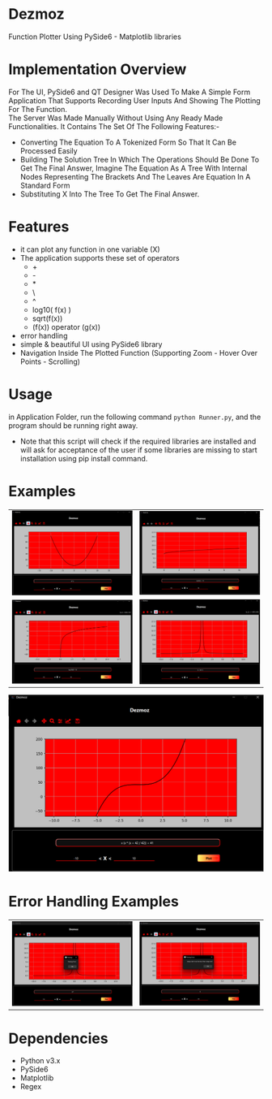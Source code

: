 # Dezmoz
Function Plotter Using PySide6 - Matplotlib libraries
# Implementation Overview
For The UI, PySide6 and QT Designer Was Used To Make A Simple Form Application That Supports Recording User Inputs And Showing The Plotting For The Function. <br>
The Server Was Made Manually Without Using Any Ready Made Functionalities. It Contains The Set Of The Following Features:-
-  Converting The Equation To A Tokenized Form So That It Can Be Processed Easily
- Building The Solution Tree In Which The Operations Should Be Done To Get The Final Answer, Imagine The Equation As A Tree With Internal Nodes Representing The Brackets And The Leaves Are Equation In A Standard Form
- Substituting X Into The Tree To Get The Final Answer.

# Features  
- it can plot any function in one variable (X)
- The application supports these set of operators 
    - \+ 
    - \-
    - \*
    - \\
    - \^
    - log10( f(x) )
    - sqrt(f(x))
    - (f(x)) operator (g(x))
- error handling
- simple & beautiful UI using PySide6 library
- Navigation Inside The Plotted Function (Supporting Zoom - Hover Over Points - Scrolling)
# Usage
in Application Folder, run the following command
`python Runner.py`, and the program should be running right away.

- Note that this script will check if the required libraries are installed and will ask for acceptance of the user if some libraries are missing to start installation using pip install command.

# Examples
|  |  |
|---|---|
| ![X^2](./Readme_rsc/x^2.png) | ![sqrt](./Readme_rsc/sqrt(X).png) |
|![Log10](Readme_rsc/log10.png)| ![](Readme_rsc/div.png) |

![cmplx](Readme_rsc/complex.png)

# Error Handling Examples
|||
|---|---|
|![](./Readme_rsc/err1.png)|![](./Readme_rsc/err2.png)|

# Dependencies
- Python v3.x
- PySide6
- Matplotlib
- Regex
